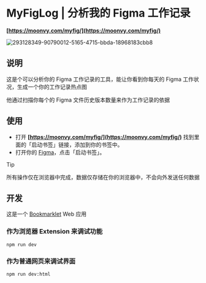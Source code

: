 # MyFigLog | 分析我的 Figma 工作记录

**[https://moonvy.com/myfig/](https://moonvy.com/myfig/)**

![293128349-90790012-5165-4715-bbda-18968183cbb8](https://github.com/yArna/myFigLog/assets/82231420/ac7a1685-5c9b-416a-be57-8135249da315)


## 说明

这是个可以分析你的 Figma 工作记录的工具，能让你看到你每天的 Figma 工作状况，生成一个你的工作记录热点图

他通过扫描你每个的 Figma 文件历史版本数量来作为工作记录的依据




## 使用
 - 打开 **[https://moonvy.com/myfig/](https://moonvy.com/myfig/)** 找到里面的「启动书签」链接，添加到你的书签中。
 - 打开你的 [Figma](https://www.figma.com/files/recents-and-sharing/recently-viewed)，点击「启动书签」。

 
> [!TIP]  
> 所有操作仅在浏览器中完成，数据仅存储在你的浏览器中，不会向外发送任何数据

 
## 开发
这是一个 [Bookmarklet](https://en.wikipedia.org/wiki/Bookmarklet) Web 应用


### 作为浏览器 Extension 来调试功能
```
npm run dev
```

### 作为普通网页来调试界面
```
npm run dev:html
```
